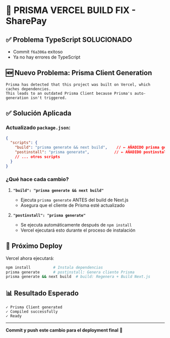 # 🔧 PRISMA VERCEL BUILD FIX - SharePay

## ✅ Problema TypeScript SOLUCIONADO
- Commit `f6a306a` exitoso
- Ya no hay errores de TypeScript

## 🆕 Nuevo Problema: Prisma Client Generation
```
Prisma has detected that this project was built on Vercel, which caches dependencies. 
This leads to an outdated Prisma Client because Prisma's auto-generation isn't triggered.
```

## ✅ Solución Aplicada

### Actualizado `package.json`:
```json
{
  "scripts": {
    "build": "prisma generate && next build",    // ← AÑADIDO prisma generate
    "postinstall": "prisma generate",           // ← AÑADIDO postinstall hook
    // ... otros scripts
  }
}
```

### ¿Qué hace cada cambio?

1. **`"build": "prisma generate && next build"`**
   - Ejecuta `prisma generate` ANTES del build de Next.js
   - Asegura que el cliente de Prisma esté actualizado

2. **`"postinstall": "prisma generate"`**
   - Se ejecuta automáticamente después de `npm install`
   - Vercel ejecutará esto durante el proceso de instalación

## 🚀 Próximo Deploy

Vercel ahora ejecutará:
```bash
npm install          # Instala dependencias
prisma generate      # postinstall: Genera cliente Prisma
prisma generate && next build  # build: Regenera + Build Next.js
```

## 📊 Resultado Esperado
```
✓ Prisma Client generated
✓ Compiled successfully
✓ Ready
```

---
**Commit y push este cambio para el deployment final** 🎯